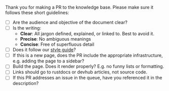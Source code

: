 Thank you for making a PR to the knowledge base. Please make sure it follows these short guidelines:

- [ ] Are the audience and objective of the document clear?
- [ ] Is the writing:
  - **Clear**: All jargon defined, explained, or linked to. Best to avoid it.
  - **Precise**: No ambiguous meanings
  - **Concise**: Free of superfluous detail
- [ ] Does it follow our [style guide](/CONTRIBUTING.md#documentation-style)?
- [ ] If this is a new page, does the PR include the appropriate infrastructure, e.g. adding the
  page to a sidebar?
- [ ] Build the page. Does it render properly? E.g. no funny lists or formatting.
- [ ] Links should go to rustdocs or devhub articles, not source code.
- [ ] If this PR addresses an issue in the queue, have you referenced it in the description?
